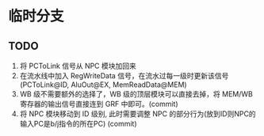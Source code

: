 # 临时分支

## TODO

1. 将 PCToLink 信号从 NPC 模块加回来 
2. 在流水线中加入 RegWriteData 信号，在流水过每一级时更新该信号 (PCToLink@ID, AluOut@EX, MemReadData@MEM)
3. WB 级不需要额外的选择了，WB 级的顶层模块可以直接去掉，将 MEM/WB 寄存器的输出信号直接连到 GRF 中即可。(commit)
4. 将 NPC 模块移动到 ID 级别, 此时需要调整 NPC 的部分行为(放到ID则NPC的输入PC是b/j指令的所在PC) (commit)